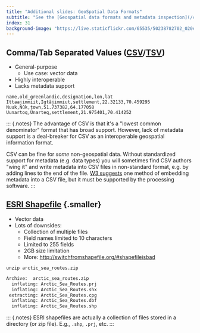 ```yaml
---
title: "Additional slides: GeoSpatial Data Formats"
subtitle: "See the [Geospatial data formats and metadata inspection](/content/slides/data-formats-and-inspection.html) slides for context!"
index: 31
background-image: "https://live.staticflickr.com/65535/50238782702_020e861875_k.jpg"
---
```


## Comma/Tab Separated Values ([CSV](https://www.loc.gov/preservation/digital/formats/fdd/fdd000323.shtml)/[TSV](https://www.loc.gov/preservation/digital/formats/fdd/fdd000533.shtml))

* General-purpose
    * Use case: vector data
* Highly interoperable
* Lacks metadata support

```{.csv filename="subset_towns_and_settlements.csv"}
name,old_greenlandic,designation,lon,lat
Ittaajimmiit,Igtâjimmiut,settlement,22.32133,70.459295
Nuuk,Nûk,town,51.737382,64.177058
Uunartoq,Ûnarteq,settlement,21.975401,70.414252
```

::: {.notes}
The advantage of CSV is that it's a "lowest common denominator" format that has broad
support. However, lack of metadata support is a deal-breaker for CSV as an interoperable
geospatial information format.

CSV can be fine for _some_ non-geospatial data. Without standardized support for
metadata (e.g. data types) you will sometimes find CSV authors "wing it" and write
metadata into CSV files in non-standard format, e.g. by adding lines to the end
of the file.  [W3 suggests](https://www.w3.org/TR/tabular-data-model/#embedded-metadata)
one method of embedding metadata into a CSV file, but it must be supported by the
processing software.
:::


## [ESRI Shapefile](https://www.loc.gov/preservation/digital/formats/fdd/fdd000280.shtml#factors) {.smaller}

* Vector data
* Lots of downsides:
    * Collection of multiple files
    * Field names limited to 10 characters
    * Limited to 255 fields
    * 2GB size limitation
    * More: <http://switchfromshapefile.org/#shapefileisbad>

```{.default code-line-numbers="false"}
unzip arctic_sea_routes.zip
```

```default
Archive:  arctic_sea_routes.zip
  inflating: Arctic_Sea_Routes.prj
  inflating: Arctic_Sea_Routes.shx
 extracting: Arctic_Sea_Routes.cpg
  inflating: Arctic_Sea_Routes.dbf
  inflating: Arctic_Sea_Routes.shp
```

::: {.notes}
ESRI shapefiles are actually a collection of files stored in a directory (or zip
file). E.g., `.shp`, `.prj`, etc.
:::
